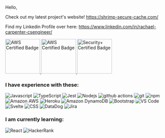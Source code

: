 
Hello, 

Check out my latest project's website! https://shrimp-secure-cache.com/

Find my Linkedin Profile over here: https://www.linkedin.com/in/rachael-carpenter-csengineer/

<p>
  <a href="https://www.credly.com/badges/adf24a67-25ab-424f-afd3-404f048d4b4a/public_url">
    <img src="https://images.credly.com/size/220x220/images/b9feab85-1a43-4f6c-99a5-631b88d5461b/image.png" alt="AWS Certified Badge" width="110"/>
  </a>
  <a href="https://www.credly.com/badges/39d1a92f-ea98-4a76-84f1-62321668e82a/public_url">
    <img src="https://images.credly.com/size/220x220/images/00634f82-b07f-4bbd-a6bb-53de397fc3a6/image.png" alt="AWS Certified Badge" width="110"/>
  </a>
  <a href="https://www.credly.com/badges/f3457ccc-e253-4c56-96fa-02f77353d12d/public_url">
    <img src="https://images.credly.com/size/220x220/images/80d8a06a-c384-42bf-ad36-db81bce5adce/blob" alt="Security+ Certified Badge" width="110"/>
  </a>
</p>


<h3>I have experience with these: </h3>
<p>
  <img alt="Javascript" src="https://img.shields.io/badge/-javascript-f7df1c?style=for-the-badge&logo=javascript&logoColor=black" />
  <img alt="TypeScript" src="https://img.shields.io/badge/-TypeScript-007ACC?style=for-the-badge&logo=typescript&logoColor=white" />
  <img alt="Jest" src="https://img.shields.io/badge/-jest-be3d19?style=for-the-badge&logo=jest&logoColor=white" />
  <img alt="Nodejs" src="https://img.shields.io/badge/-Nodejs-43853d?style=for-the-badge&logo=Node.js&logoColor=white" />
  <img alt="github actions" src="https://img.shields.io/badge/-Github_Actions-2088FF?style=for-the-badge&logo=github-actions&logoColor=white" />
  <img alt="git" src="https://img.shields.io/badge/-Git-F05032?style=for-the-badge&logo=git&logoColor=white" />
  <img alt="npm" src="https://img.shields.io/badge/-NPM-CB3837?style=for-the-badge&logo=npm&logoColor=white" />
  <img alt="Amazon AWS" src="https://img.shields.io/badge/Amazon_AWS-FF9900?style=for-the-badge&logo=amazonaws&logoColor=white" />
  <img alt="Heroku" src="https://img.shields.io/badge/Heroku-430098?style=for-the-badge&logo=heroku&logoColor=white"/>
  <img alt="Amazon DynamoDB" src="https://img.shields.io/badge/Amazon%20DynamoDB-4053D6?style=for-the-badge&logo=Amazon%20DynamoDB&logoColor=white"/>
  <img alt="Bootstrap" src="https://img.shields.io/badge/Bootstrap-563D7C?style=for-the-badge&logo=bootstrap&logoColor=white"/>
  <img alt="VS Code" src="https://img.shields.io/badge/VSCode-0078D4?style=for-the-badge&logo=visual%20studio%20code&logoColor=white"/>
  <img alt="Svelte" src="https://img.shields.io/badge/Svelte-4A4A55?style=for-the-badge&logo=svelte&logoColor=FF3E00"/>
  <img alt="CSS" src="https://img.shields.io/badge/CSS3-1572B6?style=for-the-badge&logo=css3&logoColor=white"/>
  <img alt="DataDog" src="https://img.shields.io/badge/DATADOG-632CA6?style=for-the-badge&logo=datadog&logoColor=white"/>
  <img alt="Jira" src="https://img.shields.io/badge/Jira-0052CC?style=for-the-badge&logo=Jira&logoColor=white"/>
</p>

<h3>I am currently learning: </h3>
<p>
  <img alt="React" src="https://img.shields.io/badge/React-20232A?style=for-the-badge&logo=react&logoColor=61DAFB"/>
  <img alt="HackerRank" src="https://img.shields.io/badge/-Hackerrank-00EA64?style=for-the-badge&logo=HackerRank&logoColor=white"/>
</p>  


  
